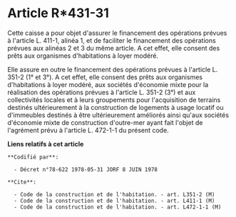 # Article R*431-31

Cette caisse a pour objet d'assurer le financement des opérations prévues à l'article L. 411-1, alinéa 1, et de faciliter le
financement des opérations prévues aux alinéas 2 et 3 du même article. A cet effet, elle consent des prêts aux organismes
d'habitations à loyer modéré.

Elle assure en outre le financement des opérations prévues à l'article L. 351-2 (1° et 3°). A cet effet, elle consent des
prêts aux organismes d'habitations à loyer modéré, aux sociétés d'économie mixte pour la réalisation des opérations prévues à
l'article L. 351-2 (3°) et aux collectivités locales et à leurs groupements pour l'acquisition de terrains destinés
ultérieurement à la construction de logements à usage locatif ou d'immeubles destinés à être ultérieurement améliorés ainsi
qu'aux sociétés d'économie mixte de construction d'outre-mer ayant fait l'objet de l'agrément prévu à l'article L. 472-1-1 du
présent code.

**Liens relatifs à cet article**

	**Codifié par**:

	  - Décret n°78-622 1978-05-31 JORF 8 JUIN 1978

	**Cite**:

	  - Code de la construction et de l'habitation. - art. L351-2 (M)
	  - Code de la construction et de l'habitation. - art. L411-1 (M)
	  - Code de la construction et de l'habitation. - art. L472-1-1 (M)
